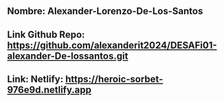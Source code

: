 ## Nombre: Alexander-Lorenzo-De-Los-Santos
## Link Github Repo: https://github.com/alexanderit2024/DESAFi01-alexander-De-lossantos.git
## Link: Netlify: https://heroic-sorbet-976e9d.netlify.app
